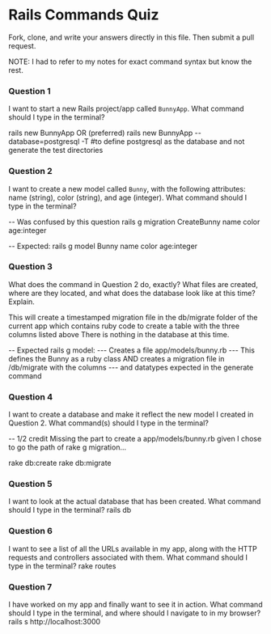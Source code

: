 # Rails Commands Quiz

Fork, clone, and write your answers directly in this file. Then submit a pull request.

NOTE: I had to refer to my notes for exact command syntax but know the rest.
### Question 1

I want to start a new Rails project/app called `BunnyApp`. What command should I type in the terminal?

rails new BunnyApp
  OR (preferred)
rails new BunnyApp --database=postgresql -T #to define postgresql as the database and not generate the test directories

### Question 2

I want to create a new model called `Bunny`, with the following attributes: name (string), color (string), and age (integer). What command should I type in the terminal?

-- Was confused by this question
rails g migration CreateBunny name color age:integer

-- Expected: rails g model Bunny name color age:integer

### Question 3

What does the command in Question 2 do, exactly? What files are created, where are they located, and what does the database look like at this time? Explain.

This will create a timestamped migration file in the db/migrate folder of the current app which contains ruby code to create a table with the three columns listed above
There is nothing in the database at this time.

-- Expected rails g model:
--- Creates a file app/models/bunny.rb
--- This defines the Bunny as a ruby class AND creates a migration file in /db/migrate with the columns
--- and datatypes expected in the generate command

### Question 4

I want to create a database and make it reflect the new model I created in Question 2. What command(s) should I type in the terminal?

-- 1/2 credit Missing the part to create a app/models/bunny.rb given I chose to go the path of rake g migration...

rake db:create
rake db:migrate

### Question 5

I want to look at the actual database that has been created. What command should I type in the terminal?
rails db


### Question 6

I want to see a list of all the URLs available in my app, along with the HTTP requests and controllers associated with them. What command should I type in the terminal?
rake routes

### Question 7

I have worked on my app and finally want to see it in action. What command should I type in the terminal, and where should I navigate to in my browser?
rails s
http://localhost:3000

